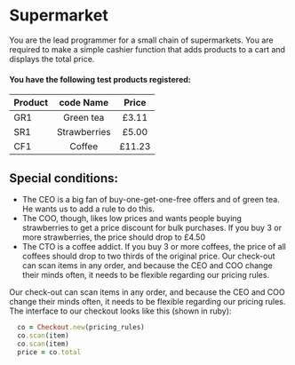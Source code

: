 # Supermarket

You are the lead programmer for a small chain of supermarkets. You are required to make a simple
cashier function that adds products to a cart and displays the total price.

#### You have the following test products registered:


| Product |   code Name  |  Price  |
|-------- | :-----------:|:-------:|
|   GR1   |   Green tea  |  £3.11  |
|   SR1   | Strawberries |  £5.00  |
|   CF1   |   Coffee     |  £11.23 |

## Special conditions:

- The CEO is a big fan of buy-one-get-one-free offers and of green tea. He wants us to add a
rule to do this.
- The COO, though, likes low prices and wants people buying strawberries to get a price
discount for bulk purchases. If you buy 3 or more strawberries, the price should drop to £4.50
- The CTO is a coffee addict. If you buy 3 or more coffees, the price of all coffees should drop
to two thirds of the original price.
Our check-out can scan items in any order, and because the CEO and COO change their minds
often, it needs to be flexible regarding our pricing rules.

Our check-out can scan items in any order, and because the CEO and COO change their minds
often, it needs to be flexible regarding our pricing rules.
The interface to our checkout looks like this (shown in ruby):

```ruby
  co = Checkout.new(pricing_rules)
  co.scan(item)
  co.scan(item)
  price = co.total
```
